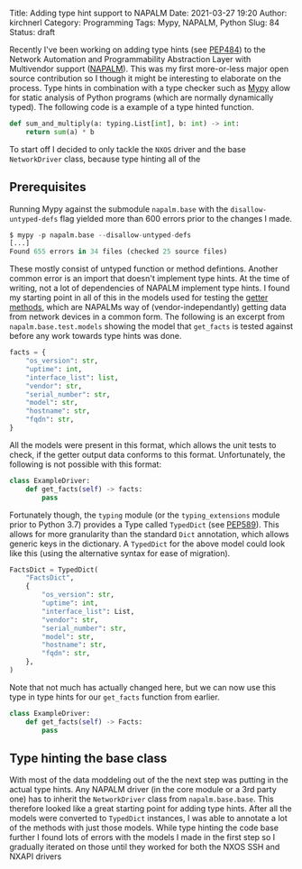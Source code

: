 Title: Adding type hint support to NAPALM
Date: 2021-03-27 19:20
Author: kirchnerl
Category: Programming
Tags: Mypy, NAPALM, Python
Slug: 84
Status: draft

Recently I've been working on adding type hints (see
[PEP484](https://www.python.org/dev/peps/pep-0484/ "https://www.python.org/dev/peps/pep-0484/")) to the Network
Automation and Programmability Abstraction Layer with Multivendor support
([NAPALM](https://napalm.readthedocs.io/en/latest/ "https://napalm.readthedocs.io/en/latest/")). This was my first
more-or-less major open source contribution so I though it might be interesting to elaborate on the process. Type hints
in combination with a type checker such as [Mypy](http://mypy-lang.org/ "http://mypy-lang.org/") allow for static
analysis of Python programs (which are normally dynamically typed). The following code is a example of a type hinted
function.

```python
def sum_and_multiply(a: typing.List[int], b: int) -> int:
    return sum(a) * b
```

To start off I decided to only tackle the `NXOS` driver and the base `NetworkDriver` class, because type hinting all of the

## Prerequisites

Running Mypy against the submodule `napalm.base` with the `disallow-untyped-defs` flag yielded more than 600 errors
prior to the changes I made.

```python
$ mypy -p napalm.base --disallow-untyped-defs
[...]
Found 655 errors in 34 files (checked 25 source files)
```

These mostly consist of untyped function or method defintions. Another common error is an import that doesn't implement
type hints. At the time of writing, not a lot of dependencies of NAPALM implement type hints. I found my starting point
in all of this in the models used for testing the
[getter methods](https://napalm.readthedocs.io/en/latest/support/index.html#getters-support-matrix "https://napalm.readthedocs.io/en/latest/support/index.html#getters-support-matrix"),
which are NAPALMs way of (vendor-independantly) getting data from network devices in a common form. The following is an
excerpt from `napalm.base.test.models` showing the model that `get_facts` is tested against before any work towards
type hints was done.

```python
facts = {
    "os_version": str,
    "uptime": int,
    "interface_list": list,
    "vendor": str,
    "serial_number": str,
    "model": str,
    "hostname": str,
    "fqdn": str,
}
```

All the models were present in this format, which allows the unit tests to check, if the getter output data conforms to
this format. Unfortunately, the following is not possible with this format:

```python
class ExampleDriver:
    def get_facts(self) -> facts:
        pass
```

Fortunately though, the `typing` module (or the `typing_extensions` module prior to Python 3.7) provides a Type called
`TypedDict` (see [PEP589](https://www.python.org/dev/peps/pep-0589/)). This allows for more granularity than the
standard `Dict` annotation, which allows generic keys in the dictionary. A `TypedDict` for the above model could look
like this (using the alternative syntax for ease of migration).

```python
FactsDict = TypedDict(
    "FactsDict",
    {
        "os_version": str,
        "uptime": int,
        "interface_list": List,
        "vendor": str,
        "serial_number": str,
        "model": str,
        "hostname": str,
        "fqdn": str,
    },
)
```

Note that not much has actually changed here, but we can now use this type in type hints for our `get_facts` function
from earlier.

```python
class ExampleDriver:
    def get_facts(self) -> Facts:
        pass
```

## Type hinting the base class

With most of the data moddeling out of the the next step was putting in the actual type hints. Any NAPALM driver (in
the core module or a 3rd party one) has to inherit the `NetworkDriver` class from `napalm.base.base`. This therefore
looked like a great starting point for adding type hints. After all the models were converted to `TypedDict` instances,
I was able to annotate a lot of the methods with just those models. While type hinting the code base further I found
lots of errors with the models I made in the first step so I gradually iterated on those until they worked for both the
NXOS SSH and NXAPI drivers
